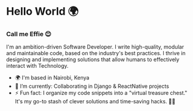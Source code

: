 # Hello World 🌍

### Call me Effie 😊

I'm an ambition-driven Software Developer. I write high-quality, modular and maintainable code, based on the industry's best practices. I thrive in designing and implementing solutions that allow humans to effectively interact with Technology.

- 🌍 I'm based in Nairobi, Kenya
- 🌱 I’m currently: Collaborating in Django & ReactNative projects
- ⚡ Fun fact: I organize my code snippets into a "virtual treasure chest." It's my go-to stash of clever solutions and time-saving hacks. 💎🧰



